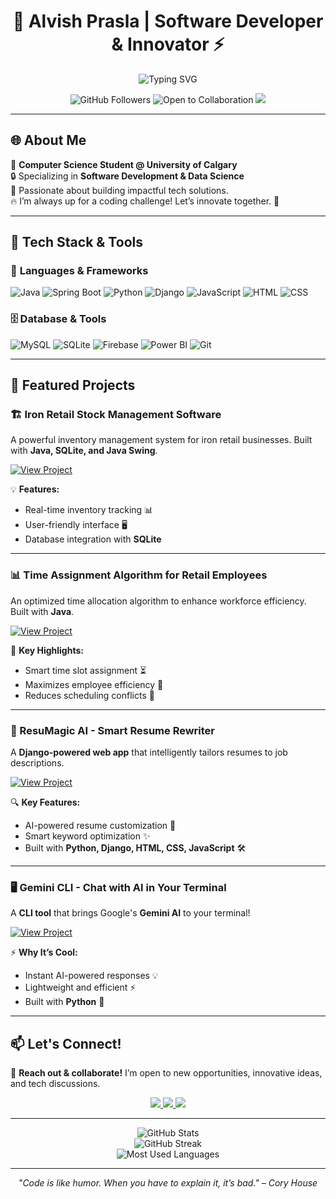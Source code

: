 <!-- Your Stunning GitHub Profile README -->

<h1 align="center">🚀 Alvish Prasla | Software Developer & Innovator ⚡</h1>


<p align="center"><img  src="https://readme-typing-svg.herokuapp.com?font=Fira+Code&weight=500&pause=1000&color=09F7D3&center=true&width=500&lines=Code.+Create.+Innovate." alt="Typing SVG"/></p>

 <p align="center">
  <img src="https://img.shields.io/github/followers/alvishprasla11?style=flat-square&logo=github" alt="GitHub Followers">
  <img src="https://img.shields.io/badge/Open%20to%20Collaboration-Yes-brightgreen?style=flat-square" alt="Open to Collaboration">
  <img src="https://img.shields.io/badge/Status-Active-blue?style=flat-square">
</p>

---

## 🌐 About Me
🚀 **Computer Science Student @ University of Calgary**  
🔒 Specializing in **Software Development & Data Science**  
🌟 Passionate about building impactful tech solutions.  
🔥 I’m always up for a coding challenge! Let’s innovate together. 🚀

---

## 🔧 Tech Stack & Tools
### 🚀 **Languages & Frameworks**  
![Java](https://img.shields.io/badge/Java-%23ED8B00.svg?style=for-the-badge&logo=openjdk&logoColor=white)  ![Spring Boot](https://img.shields.io/badge/Spring%20Boot-6DB33F?style=for-the-badge&logo=springboot&logoColor=white)  ![Python](https://img.shields.io/badge/Python-3776AB?style=for-the-badge&logo=python&logoColor=white)  ![Django](https://img.shields.io/badge/Django-092E20?style=for-the-badge&logo=django&logoColor=white)  ![JavaScript](https://img.shields.io/badge/JavaScript-F7DF1E?style=for-the-badge&logo=javascript&logoColor=black)  ![HTML](https://img.shields.io/badge/HTML-E34F26?style=for-the-badge&logo=html5&logoColor=white)  ![CSS](https://img.shields.io/badge/CSS-1572B6?style=for-the-badge&logo=css3&logoColor=white)  

### 🗄️ **Database & Tools**  
![MySQL](https://img.shields.io/badge/MySQL-4479A1?style=for-the-badge&logo=mysql&logoColor=white)  ![SQLite](https://img.shields.io/badge/SQLite-003B57?style=for-the-badge&logo=sqlite&logoColor=white) ![Firebase](https://img.shields.io/badge/Firebase-FFCA28?style=for-the-badge&logo=firebase&logoColor=white)  ![Power BI](https://img.shields.io/badge/Power%20BI-F2C811?style=for-the-badge&logo=powerbi&logoColor=black)  ![Git](https://img.shields.io/badge/Git-F05032?style=for-the-badge&logo=git&logoColor=white)  


---

## 🚀 Featured Projects

### 🏗️ Iron Retail Stock Management Software
A powerful inventory management system for iron retail businesses. Built with **Java, SQLite, and Java Swing**. 

[![View Project](https://img.shields.io/badge/GitHub-View_Project-blue?style=for-the-badge&logo=github)](https://github.com/alvishprasla11/StockManagementSoftwareForIronRetailBusinesses)

💡 **Features:**
- Real-time inventory tracking 📊
- User-friendly interface 🖥️
- Database integration with **SQLite**

---

### 📊 Time Assignment Algorithm for Retail Employees
An optimized time allocation algorithm to enhance workforce efficiency. Built with **Java**.

[![View Project](https://img.shields.io/badge/GitHub-View_Project-blue?style=for-the-badge&logo=github)](https://github.com/alvishprasla11/StockManagementSoftwareForIronRetailBusinesses)

🚀 **Key Highlights:**
- Smart time slot assignment ⏳
- Maximizes employee efficiency 👥
- Reduces scheduling conflicts 📅

---

### 📝 ResuMagic AI - Smart Resume Rewriter
A **Django-powered web app** that intelligently tailors resumes to job descriptions. 

[![View Project](https://img.shields.io/badge/GitHub-View_Project-blue?style=for-the-badge&logo=github)](https://github.com/alvishprasla11/ResuMagicAI)

🔍 **Key Features:**
- AI-powered resume customization 🤖
- Smart keyword optimization ✨
- Built with **Python, Django, HTML, CSS, JavaScript** 🛠️

---

### 🖥️ Gemini CLI - Chat with AI in Your Terminal
A **CLI tool** that brings Google's **Gemini AI** to your terminal! 

[![View Project](https://img.shields.io/badge/GitHub-View_Project-blue?style=for-the-badge&logo=github)](https://github.com/alvishprasla11/GeminiCLI)

⚡ **Why It’s Cool:**
- Instant AI-powered responses 💡
- Lightweight and efficient ⚡
- Built with **Python** 🐍

---

## 📫 Let's Connect!
📩 **Reach out & collaborate!** I’m open to new opportunities, innovative ideas, and tech discussions. 

<p align="center">
  <a href="https://www.linkedin.com/in/alvishprasla">
    <img src="https://img.shields.io/badge/LinkedIn-Connect-blue?style=for-the-badge&logo=linkedin" />
  </a>
  <a href="mailto:alvishprasla11@example.com">
    <img src="https://img.shields.io/badge/Email-Contact-red?style=for-the-badge&logo=gmail" />
  </a>
  <a href="https://twitter.com/alvishprasla">
    <img src="https://img.shields.io/badge/Twitter-Follow-blue?style=for-the-badge&logo=twitter" />
  </a>
</p>

---

<p align="center">
  <img src="https://github-readme-stats.vercel.app/api?username=alvishprasla11&show_icons=true&theme=radical" alt="GitHub Stats"/>
  <br>
  <img src="https://github-readme-streak-stats.herokuapp.com/?user=alvishprasla11&theme=dark" alt="GitHub Streak"/>
  <br>
  <img src="https://github-readme-stats.vercel.app/api/top-langs/?username=alvishprasla11&layout=compact&theme=radical" alt="Most Used Languages"/>
</p>

---

<p align="center">
  <i>"Code is like humor. When you have to explain it, it’s bad." – Cory House</i>
</p>
